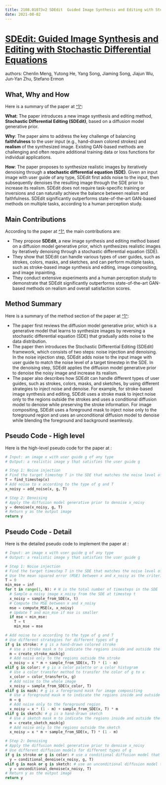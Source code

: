 ```yaml
---
title: 2108.01073v2 SDEdit  Guided Image Synthesis and Editing with Stochastic Differential Equations
date: 2021-08-02
---
```


# [SDEdit: Guided Image Synthesis and Editing with Stochastic Differential Equations](http://arxiv.org/abs/2108.01073v2)

authors: Chenlin Meng, Yutong He, Yang Song, Jiaming Song, Jiajun Wu, Jun-Yan Zhu, Stefano Ermon


## What, Why and How

[1]: https://arxiv.org/abs/2108.01073 "[2108.01073] SDEdit: Guided Image Synthesis and Editing with Stochastic ..."
[2]: https://arxiv.org/pdf/2108.01073v2 "arXiv.org e-Print archive"
[3]: http://export.arxiv.org/abs/2201.01073v2 "[2201.01073v2] Towards Unsupervised Open World Semantic Segmentation"

Here is a summary of the paper at [^1^][1]:

**What**: The paper introduces a new image synthesis and editing method, **Stochastic Differential Editing (SDEdit)**, based on a diffusion model generative prior.

**Why**: The paper aims to address the key challenge of balancing **faithfulness** to the user input (e.g., hand-drawn colored strokes) and **realism** of the synthesized image. Existing GAN-based methods are challenging and often require additional training data or loss functions for individual applications.

**How**: The paper proposes to synthesize realistic images by iteratively denoising through a **stochastic differential equation (SDE)**. Given an input image with user guide of any type, SDEdit first adds noise to the input, then subsequently denoises the resulting image through the SDE prior to increase its realism. SDEdit does not require task-specific training or inversions and can naturally achieve the balance between realism and faithfulness. SDEdit significantly outperforms state-of-the-art GAN-based methods on multiple tasks, according to a human perception study.

## Main Contributions

[1]: https://arxiv.org/abs/2108.01073 "[2108.01073] SDEdit: Guided Image Synthesis and Editing with Stochastic ..."
[2]: https://arxiv.org/pdf/2108.01073v2 "arXiv.org e-Print archive"
[3]: http://export.arxiv.org/abs/2201.01073v2 "[2201.01073v2] Towards Unsupervised Open World Semantic Segmentation"

According to the paper at [^1^][1], the main contributions are:

- They propose **SDEdit**, a new image synthesis and editing method based on a diffusion model generative prior, which synthesizes realistic images by iteratively denoising through a stochastic differential equation (SDE).
- They show that SDEdit can handle various types of user guides, such as strokes, colors, masks, and sketches, and can perform multiple tasks, such as stroke-based image synthesis and editing, image compositing, and image inpainting.
- They conduct extensive experiments and a human perception study to demonstrate that SDEdit significantly outperforms state-of-the-art GAN-based methods on realism and overall satisfaction scores.

## Method Summary

[1]: https://arxiv.org/abs/2108.01073 "[2108.01073] SDEdit: Guided Image Synthesis and Editing with Stochastic ..."
[2]: https://arxiv.org/pdf/2108.01073v2 "arXiv.org e-Print archive"
[3]: http://export.arxiv.org/abs/2201.01073v2 "[2201.01073v2] Towards Unsupervised Open World Semantic Segmentation"

Here is a summary of the method section of the paper at [^1^][1]:

- The paper first reviews the diffusion model generative prior, which is a generative model that learns to synthesize images by reversing a stochastic differential equation (SDE) that gradually adds noise to the data distribution.
- The paper then introduces the Stochastic Differential Editing (SDEdit) framework, which consists of two steps: noise injection and denoising. In the noise injection step, SDEdit adds noise to the input image with user guide to match the noise level of a target timestep in the SDE. In the denoising step, SDEdit applies the diffusion model generative prior to denoise the noisy image and increase its realism.
- The paper also describes how SDEdit can handle different types of user guides, such as strokes, colors, masks, and sketches, by using different strategies to inject noise and denoise. For example, for stroke-based image synthesis and editing, SDEdit uses a stroke mask to inject noise only to the regions outside the strokes and uses a conditional diffusion model to denoise while preserving the stroke information. For image compositing, SDEdit uses a foreground mask to inject noise only to the foreground region and uses an unconditional diffusion model to denoise while blending the foreground and background seamlessly.

## Pseudo Code - High level

Here is the high-level pseudo code for the paper at :

```python
# Input: an image x with user guide g of any type
# Output: a realistic image y that satisfies the user guide g

# Step 1: Noise injection
# Find the target timestep T in the SDE that matches the noise level of x
T = find_timestep(x)
# Add noise to x according to the type of g and T
x_noisy = add_noise(x, g, T)

# Step 2: Denoising
# Apply the diffusion model generative prior to denoise x_noisy
y = denoise(x_noisy, g, T)
# Return y as the output image
return y
```

## Pseudo Code - Detail

Here is the detailed pseudo code to implement the paper at :

```python
# Input: an image x with user guide g of any type
# Output: a realistic image y that satisfies the user guide g

# Step 1: Noise injection
# Find the target timestep T in the SDE that matches the noise level of x
# Use the mean squared error (MSE) between x and x_noisy as the criterion
T = 0
min_mse = inf
for t in range(1, N): # N is the total number of timesteps in the SDE
  # Sample a noisy image x_noisy from the SDE at timestep t
  x_noisy = sample_from_SDE(x, t)
  # Compute the MSE between x and x_noisy
  mse = compute_MSE(x, x_noisy)
  # Update T and min_mse if mse is smaller
  if mse < min_mse:
    T = t
    min_mse = mse

# Add noise to x according to the type of g and T
# Use different strategies for different types of g
if g is stroke: # g is a hand-drawn colored stroke
  # Use a stroke mask m to indicate the regions inside and outside the stroke
  m = create_stroke_mask(g)
  # Add noise only to the regions outside the stroke
  x_noisy = x * m + sample_from_SDE(x, T) * (1 - m)
elif g is color: # g is a color palette or a color histogram
  # Use a color transfer method to transfer the color of g to x
  x_color = color_transfer(x, g)
  # Add noise to the whole image
  x_noisy = sample_from_SDE(x_color, T)
elif g is mask: # g is a foreground mask for image compositing
  # Use a foreground mask m to indicate the regions inside and outside the foreground
  m = g
  # Add noise only to the foreground region
  x_noisy = x * (1 - m) + sample_from_SDE(x, T) * m
elif g is sketch: # g is a hand-drawn sketch
  # Use a sketch mask m to indicate the regions inside and outside the sketch
  m = create_sketch_mask(g)
  # Add noise only to the regions outside the sketch
  x_noisy = x * m + sample_from_SDE(x, T) * (1 - m)

# Step 2: Denoising
# Apply the diffusion model generative prior to denoise x_noisy
# Use different diffusion models for different types of g
if g is stroke or g is color: # use a conditional diffusion model that takes g as input
  y = conditional_denoise(x_noisy, g, T)
elif g is mask or g is sketch: # use an unconditional diffusion model that does not take g as input
  y = unconditional_denoise(x_noisy, T)
# Return y as the output image
return y

```